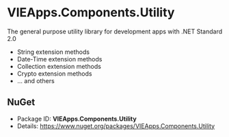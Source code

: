 # VIEApps.Components.Utility
The general purpose utility library for development apps with .NET Standard 2.0
- String extension methods
- Date-Time extension methods
- Collection extension methods
- Crypto extension methods
- ... and others

## NuGet
- Package ID: **VIEApps.Components.Utility**
- Details: https://www.nuget.org/packages/VIEApps.Components.Utility